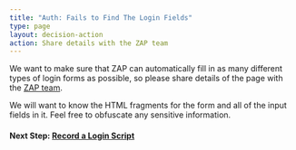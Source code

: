 ```yaml
---
title: "Auth: Fails to Find The Login Fields"
type: page
layout: decision-action
action: Share details with the ZAP team
---
```


We want to make sure that ZAP can automatically fill in as many different types of login forms as possible, so please share details of the page with the [ZAP team](/support/).

We will want to know the HTML fragments for the form and all of the input fields in it. Feel free to obfuscate any sensitive information.

#### Next Step: [Record a Login Script](../record-a-login-script/)

